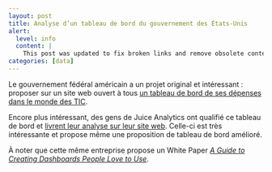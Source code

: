 ```yaml
---
layout: post
title: Analyse d’un tableau de bord du gouvernement des États-Unis
alert:
  level: info
  content: |
    This post was updated to fix broken links and remove obsolete contents.
categories: [data]
---
```


Le gouvernement fédéral américain a un projet original et intéressant : proposer
sur un site web ouvert à tous [un tableau de bord de ses dépenses dans le monde
des TIC][itdashboard].

Encore plus intéressant, des gens de Juice Analytics ont qualifié ce tableau de
bord et [livrent leur analyse sur leur site web][analysis]. Celle-ci est très
intéressante et propose même une proposition de tableau de bord amélioré.

À noter que cette même entreprise propose un White Paper [_A Guide to Creating
Dashboards People Love to Use_][whitepaper].

[itdashboard]: https://itdashboard.gov/
[analysis]: https://www.juiceanalytics.com/writing/better-federal-it-dashboard/
[whitepaper]: https://www.juiceanalytics.com/white-papers-guides-and-more
